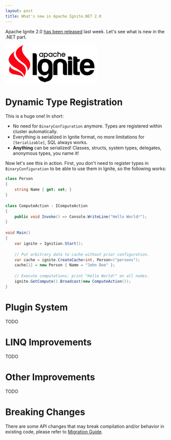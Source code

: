 ```yaml
---
layout: post
title: What's new in Apache Ignite.NET 2.0
---
```


Apache Ignite 2.0 [has been released](https://blogs.apache.org/ignite/entry/apache-ignite-2-0-redesigned) last week. Let's see what is new in the .NET part.

![ignite logo](../images/ignite_logo.png)


# Dynamic Type Registration

This is a huge one! In short:

* No need for `BinaryConfiguration` anymore. Types are registered within cluster automatically.
* Everything is serialized in Ignite format, no more limitations for `[Serializable]`, SQL always works.
* **Anything** can be serialized! Classes, structs, system types, delegates, anonymous types, you name it!

Now let's see this in action.
First, you don't need to register types in `BinaryConfiguration` to be able to use them in Ignite, so the following works:

```cs
class Person
{
    string Name { get; set; }
}

class ComputeAction : IComputeAction
{
    public void Invoke() => Console.WriteLine("Hello World!");
}

void Main()
{
    var ignite = Ignition.Start();
    
    // Put arbitrary data to cache without prior configuration.
    var cache = ignite.CreateCache<int, Person>("persons");
    cache[1] = new Person { Name = "John Doe" };

    // Execute computations: print "Hello World!" on all nodes.
    ignite.GetCompute().Broadcast(new ComputeAction());
}

```

# Plugin System

TODO

# LINQ Improvements

TODO

# Other Improvements

TODO

# Breaking Changes

There are some API changes that may break compilation and/or behavior in existing code, please refer to [Migration Guide](https://cwiki.apache.org/confluence/display/IGNITE/Apache+Ignite+2.0+Migration+Guide#ApacheIgnite2.0MigrationGuide-Ignite.NET).